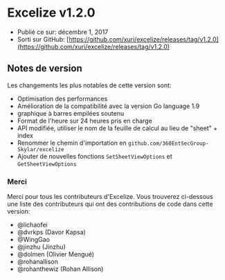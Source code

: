 # Excelize v1.2.0

* Publié ce sur: décembre 1, 2017
* Sorti sur GitHub: [https://github.com/xuri/excelize/releases/tag/v1.2.0](https://github.com/xuri/excelize/releases/tag/v1.2.0)

## Notes de version

Les changements les plus notables de cette version sont:

* Optimisation des performances
* Amélioration de la compatibilité avec la version Go language 1.9
* graphique à barres empilées soutenu
* Format de l'heure sur 24 heures pris en charge
* API modifiée, utiliser le nom de la feuille de calcul au lieu de "sheet" + index
* Renommer le chemin d'importation en `github.com/360EntSecGroup-Skylar/excelize`
* Ajouter de nouvelles fonctions `SetSheetViewOptions` et `GetSheetViewOptions`

### Merci

Merci pour tous les contributeurs d'Excelize. Vous trouverez ci-dessous une liste des contributeurs qui ont des contributions de code dans cette version:

* @lichaofei
* @dvrkps (Davor Kapsa)
* @WingGao
* @jinzhu (Jinzhu)
* @dolmen (Olivier Mengué)
* @rohanallison
* @rohanthewiz (Rohan Allison)
